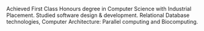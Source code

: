Achieved First Class Honours degree in Computer Science with Industrial Placement. 
Studied software design & development. Relational Database technologies, Computer Architecture: Parallel computing and Biocomputing.